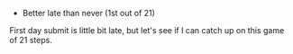 + Better late than never (1st out of 21)

First day submit is little bit late, but let's see if I can catch up
on this game of 21 steps.
